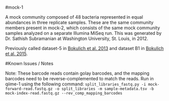#mock-1

A mock community composed of 48 bacteria represented in equal abundances in three replicate samples. These are the same community members present in mock-2, which consists of the same mock community samples analyzed on a separate Illumina MiSeq run. This was generated by Dr. Sathish Subramanian at Washington University, St. Louis, in 2012.

Previously called dataset-5 in [Bokulich et al. 2013](https://dx.doi.org/10.1038/nmeth.2276) and dataset B1 in [Bokulich et al. 2015](https://dx.doi.org/10.7287/peerj.preprints.934v2).

#Known Issues / Notes

Note:
These barcode reads contain golay barcodes, and the mapping barcodes need to be reverse-complemented to match the reads. Run in qiime-1 using the following command:
``split_libraries_fastq.py -i mock-forward-read.fastq.gz -o split_libraries -m sample-metadata.tsv -b mock-index-read.fastq.gz --rev_comp_mapping_barcodes``
